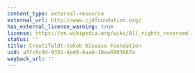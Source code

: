 ```yaml
---
content_type: external-resource
external_url: http://www.cjdfoundation.org/
has_external_license_warning: true
license: https://en.wikipedia.org/wiki/All_rights_reserved
status: ''
title: Creutzfeldt-Jakob Disease Foundation
uid: a5fc6c9d-935b-4ed6-8aad-10ea6803087a
wayback_url: ''
---
```

